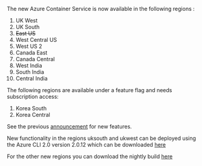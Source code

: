 The new Azure Container Service is now available in the following regions :

1. UK West
2. UK South
3. ~~East US~~
4. West Central US
5. West US 2
6. Canada East
7. Canada Central
8. West India
9. South India
10. Central India

The following regions are available under a feature flag and needs subscription access:

1. Korea South
2. Korea Central

See the previous [announcement](../announcements/2017-06-28-acs-uk-public-preview.md) for new features.

New functionality in the regions uksouth and ukwest can be deployed using the Azure CLI 2.0  version 2.0.12 which can be 
downloaded [here](https://docs.microsoft.com/en-us/cli/azure/install-azure-cli)

For the other new regions you can download the nightly build [here](https://github.com/Azure/azure-cli#nightly-builds) 

